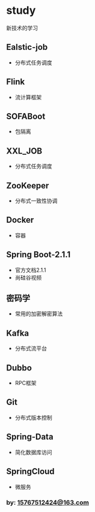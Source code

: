 # study
新技术的学习

## Ealstic-job
- 分布式任务调度

## Flink
- 流计算框架

## SOFABoot
- 包隔离

## XXL_JOB
- 分布式任务调度

## ZooKeeper
- 分布式一致性协调

## Docker
- 容器

## Spring Boot-2.1.1
- 官方文档2.1.1
- 尚硅谷视频

## 密码学
- 常用的加密解密算法

## Kafka
- 分布式流平台

## Dubbo
- RPC框架

## Git
- 分布式版本控制

## Spring-Data
- 简化数据库访问

## SpringCloud
- 微服务

###  by: 15767512424@163.com
